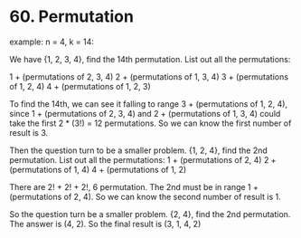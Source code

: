 # 60. Permutation
example:
n = 4, k = 14:

We have {1, 2, 3, 4}, find the 14th permutation.
List out all the permutations:

1 + (permutations of 2, 3, 4)
2 + (permutations of 1, 3, 4)
3 + (permutations of 1, 2, 4)
4 + (permutations of 1, 2, 3)

To find the 14th, we can see it falling to range 3 + (permutations of 1, 2, 4), since 1 + (permutations of 2, 3, 4) and 2 + (permutations of 1, 3, 4) could take the first 2 * (3!) = 12 permutations. So we can know the first number of result is 3.

Then the question turn to be a smaller problem.
{1, 2, 4}, find the 2nd permutation.
List out all the permutations:
1 + (permutations of 2, 4)
2 + (permutations of 1, 4)
4 + (permutations of 1, 2)

There are 2! + 2! + 2!, 6 permutation. The 2nd must be in range 1 + (permutations of 2, 4). So we can know the second number of result is 1.

So the question turn be a smaller problem.
{2, 4}, find the 2nd permutation. The answer is (4, 2).
So the final result is (3, 1, 4, 2)
